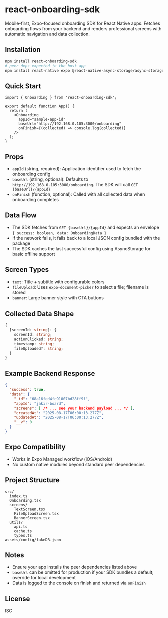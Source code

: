 # react-onboarding-sdk

Mobile-first, Expo-focused onboarding SDK for React Native apps. Fetches onboarding flows from your backend and renders professional screens with automatic navigation and data collection.

## Installation

```bash
npm install react-onboarding-sdk
# peer deps expected in the host app
npm install react-native expo @react-native-async-storage/async-storage expo-document-picker
```

## Quick Start

```tsx
import { Onboarding } from 'react-onboarding-sdk';

export default function App() {
  return (
    <Onboarding
      appId="sample-app-id"
      baseUrl="http://192.168.0.105:3000/onboarding"
      onFinish={(collected) => console.log(collected)}
    />
  );
}
```

## Props

- `appId` (string, required): Application identifier used to fetch the onboarding config
- `baseUrl` (string, optional): Defaults to `http://192.168.0.105:3000/onboarding`. The SDK will call `GET {baseUrl}/{appId}`
- `onFinish` (function, optional): Called with all collected data when onboarding completes

## Data Flow

- The SDK fetches from `GET {baseUrl}/{appId}` and expects an envelope `{ success: boolean, data: OnboardingData }`
- If the network fails, it falls back to a local JSON config bundled with the package
- The SDK caches the last successful config using AsyncStorage for basic offline support

## Screen Types

- `text`: Title + subtitle with configurable colors
- `fileUpload`: Uses `expo-document-picker` to select a file; filename is stored
- `banner`: Large banner style with CTA buttons

## Collected Data Shape

```ts
{
  [screenId: string]: {
    screenId: string;
    actionClicked: string;
    timestamp: string;
    fileUploaded?: string;
  }
}
```

## Example Backend Response

```json
{
  "success": true,
  "data": {
    "_id": "68a16fed4fc91007bd28ff9f",
    "appId": "jakir-board",
    "screens": [ /* ... see your backend payload ... */ ],
    "createdAt": "2025-08-17T06:00:13.277Z",
    "updatedAt": "2025-08-17T06:00:13.277Z",
    "__v": 0
  }
}
```

## Expo Compatibility

- Works in Expo Managed workflow (iOS/Android)
- No custom native modules beyond standard peer dependencies

## Project Structure

```
src/
  index.ts
  Onboarding.tsx
  screens/
    TextScreen.tsx
    FileUploadScreen.tsx
    BannerScreen.tsx
  utils/
    api.ts
    cache.ts
    types.ts
assets/config/fakeDB.json
```

## Notes

- Ensure your app installs the peer dependencies listed above
- `baseUrl` can be omitted for production if your SDK bundles a default; override for local development
- Data is logged to the console on finish and returned via `onFinish`

## License

ISC

